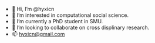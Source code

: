 - 👋 Hi, I’m @hyxicn
- 👀 I’m interested in computational social science.
- 🌱 I’m currently a PhD student in SMU.
- 💞️ I’m looking to collaborate on cross displinary research.
- 📫 hyxicn@gmail.com

<!---
hyxicn/hyxicn is a ✨ special ✨ repository because its `README.md` (this file) appears on your GitHub profile.
You can click the Preview link to take a look at your changes.
--->
